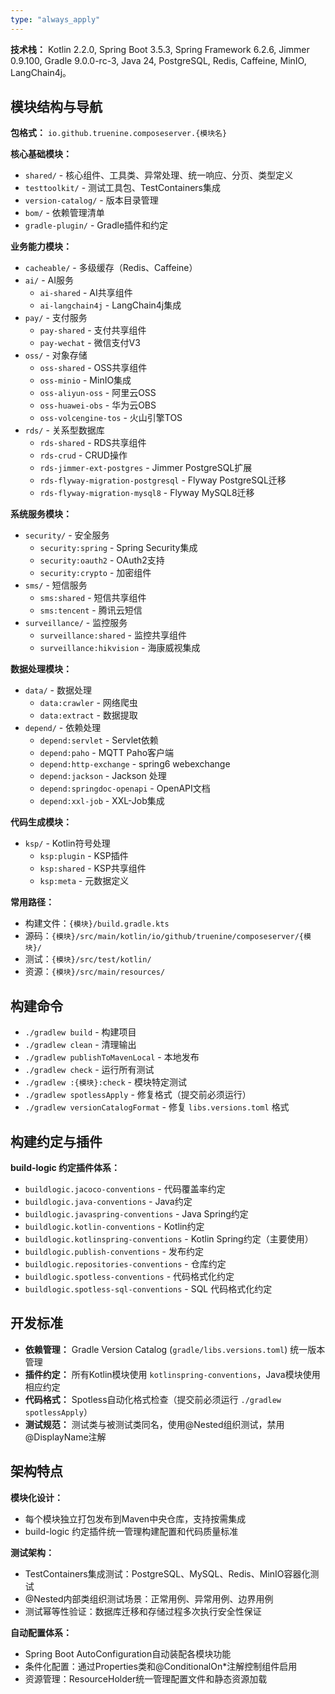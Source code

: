 ```yaml
---
type: "always_apply"
---
```


**技术栈：** Kotlin 2.2.0, Spring Boot 3.5.3, Spring Framework 6.2.6, Jimmer 0.9.100, Gradle 9.0.0-rc-3, Java 24, PostgreSQL, Redis, Caffeine, MinIO,
LangChain4j。

## 模块结构与导航

**包格式：** `io.github.truenine.composeserver.{模块名}`

**核心基础模块：**

- `shared/` - 核心组件、工具类、异常处理、统一响应、分页、类型定义
- `testtoolkit/` - 测试工具包、TestContainers集成
- `version-catalog/` - 版本目录管理
- `bom/` - 依赖管理清单
- `gradle-plugin/` - Gradle插件和约定

**业务能力模块：**

- `cacheable/` - 多级缓存（Redis、Caffeine）
- `ai/` - AI服务
  - `ai-shared` - AI共享组件
  - `ai-langchain4j` - LangChain4j集成
- `pay/` - 支付服务
  - `pay-shared` - 支付共享组件
  - `pay-wechat` - 微信支付V3
- `oss/` - 对象存储
  - `oss-shared` - OSS共享组件
  - `oss-minio` - MinIO集成
  - `oss-aliyun-oss` - 阿里云OSS
  - `oss-huawei-obs` - 华为云OBS
  - `oss-volcengine-tos` - 火山引擎TOS
- `rds/` - 关系型数据库
  - `rds-shared` - RDS共享组件
  - `rds-crud` - CRUD操作
  - `rds-jimmer-ext-postgres` - Jimmer PostgreSQL扩展
  - `rds-flyway-migration-postgresql` - Flyway PostgreSQL迁移
  - `rds-flyway-migration-mysql8` - Flyway MySQL8迁移

**系统服务模块：**

- `security/` - 安全服务
  - `security:spring` - Spring Security集成
  - `security:oauth2` - OAuth2支持
  - `security:crypto` - 加密组件
- `sms/` - 短信服务
  - `sms:shared` - 短信共享组件
  - `sms:tencent` - 腾讯云短信
- `surveillance/` - 监控服务
  - `surveillance:shared` - 监控共享组件
  - `surveillance:hikvision` - 海康威视集成

**数据处理模块：**

- `data/` - 数据处理
  - `data:crawler` - 网络爬虫
  - `data:extract` - 数据提取
- `depend/` - 依赖处理
  - `depend:servlet` - Servlet依赖
  - `depend:paho` - MQTT Paho客户端
  - `depend:http-exchange` - spring6 webexchange
  - `depend:jackson` - Jackson 处理
  - `depend:springdoc-openapi` - OpenAPI文档
  - `depend:xxl-job` - XXL-Job集成

**代码生成模块：**

- `ksp/` - Kotlin符号处理
  - `ksp:plugin` - KSP插件
  - `ksp:shared` - KSP共享组件
  - `ksp:meta` - 元数据定义

**常用路径：**

- 构建文件：`{模块}/build.gradle.kts`
- 源码：`{模块}/src/main/kotlin/io/github/truenine/composeserver/{模块}/`
- 测试：`{模块}/src/test/kotlin/`
- 资源：`{模块}/src/main/resources/`

## 构建命令

- `./gradlew build` - 构建项目
- `./gradlew clean` - 清理输出
- `./gradlew publishToMavenLocal` - 本地发布
- `./gradlew check` - 运行所有测试
- `./gradlew :{模块}:check` - 模块特定测试
- `./gradlew spotlessApply` - 修复格式（提交前必须运行）
- `./gradlew versionCatalogFormat` - 修复 `libs.versions.toml` 格式

## 构建约定与插件

**build-logic 约定插件体系：**

- `buildlogic.jacoco-conventions` - 代码覆盖率约定
- `buildlogic.java-conventions` - Java约定
- `buildlogic.javaspring-conventions` - Java Spring约定
- `buildlogic.kotlin-conventions` - Kotlin约定
- `buildlogic.kotlinspring-conventions` - Kotlin Spring约定（主要使用）
- `buildlogic.publish-conventions` - 发布约定
- `buildlogic.repositories-conventions` - 仓库约定
- `buildlogic.spotless-conventions` - 代码格式化约定
- `buildlogic.spotless-sql-conventions` - SQL 代码格式化约定

## 开发标准

- **依赖管理：** Gradle Version Catalog (`gradle/libs.versions.toml`) 统一版本管理
- **插件约定：** 所有Kotlin模块使用 `kotlinspring-conventions`，Java模块使用相应约定
- **代码格式：** Spotless自动化格式检查（提交前必须运行 `./gradlew spotlessApply`）
- **测试规范：** 测试类与被测试类同名，使用@Nested组织测试，禁用@DisplayName注解

## 架构特点

**模块化设计：**

- 每个模块独立打包发布到Maven中央仓库，支持按需集成
- build-logic 约定插件统一管理构建配置和代码质量标准

**测试架构：**

- TestContainers集成测试：PostgreSQL、MySQL、Redis、MinIO容器化测试
- @Nested内部类组织测试场景：正常用例、异常用例、边界用例
- 测试幂等性验证：数据库迁移和存储过程多次执行安全性保证

**自动配置体系：**

- Spring Boot AutoConfiguration自动装配各模块功能
- 条件化配置：通过Properties类和@ConditionalOn*注解控制组件启用
- 资源管理：ResourceHolder统一管理配置文件和静态资源加载
